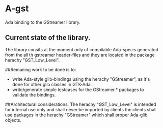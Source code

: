 # A-gst
Ada binding to the GStreamer library.

## Current state of the library.
The library consits at the moment only of compilable Ada-spec:s generated from the all th gstreamer header-files
and they are located in the package herachy "GST_Low_Level".


##Remaning work to be done is to:
* write Ada-style glib-bindings using the herachy "GStreamer", as it's done for other glib classes in GTK-Ada.
* write/generate simple testcases for the GStreamer.* packages to validate the bindings.


##Architectural considerations.
The herachy "GST_Low_Level" is intended for internal use only and shall never be imported by clients the clients shall use
packages in the herachy "GStreamer" which shall proper Ada-glib objects.

